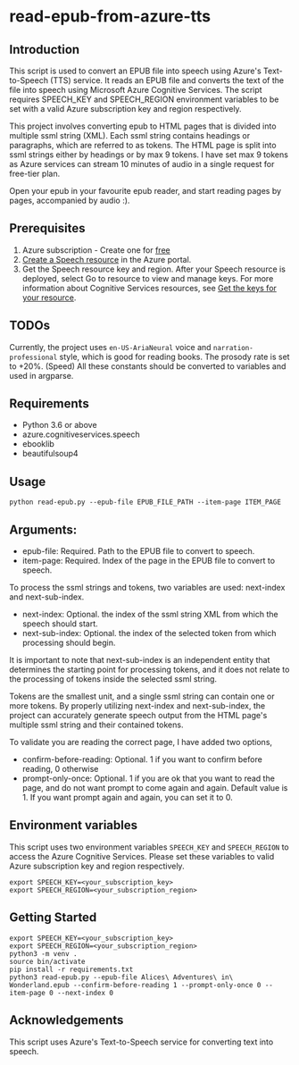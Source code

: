 # read-epub-from-azure-tts
## Introduction
This script is used to convert an EPUB file into speech using Azure's Text-to-Speech (TTS) service. It reads an EPUB file and converts the text of the file into speech using Microsoft Azure Cognitive Services. The script requires SPEECH_KEY and SPEECH_REGION environment variables to be set with a valid Azure subscription key and region respectively.

This project involves converting epub to HTML pages that is divided into multiple ssml string (XML). Each ssml string contains headings or paragraphs, which are referred to as tokens.
The HTML page is split into ssml strings either by headings or by max 9 tokens. I have set max 9 tokens as Azure services can stream 10 minutes of audio in a single request for free-tier plan.

Open your epub in your favourite epub reader, and start reading pages by pages, accompanied by audio :).

## Prerequisites
1. Azure subscription - Create one for [free](https://azure.microsoft.com/free/cognitive-services)
2. [Create a Speech resource](https://portal.azure.com/#create/Microsoft.CognitiveServicesSpeechServices) in the Azure portal.
3. Get the Speech resource key and region. After your Speech resource is deployed, select Go to resource to view and manage keys. For more information about Cognitive Services resources, see [Get the keys for your resource](https://learn.microsoft.com/en-us/azure/cognitive-services/cognitive-services-apis-create-account#get-the-keys-for-your-resource).

## TODOs
Currently, the project uses `en-US-AriaNeural` voice and `narration-professional` style, which is good for reading books.
The prosody rate is set to +20%. (Speed)
All these constants should be converted to variables and used in argparse.

## Requirements
* Python 3.6 or above
* azure.cognitiveservices.speech
* ebooklib
* beautifulsoup4

## Usage

```
python read-epub.py --epub-file EPUB_FILE_PATH --item-page ITEM_PAGE
```

## Arguments:
* epub-file: Required. Path to the EPUB file to convert to speech.
* item-page: Required. Index of the page in the EPUB file to convert to speech.

To process the ssml strings and tokens, two variables are used: next-index and next-sub-index.

* next-index: Optional. the index of the ssml string XML from which the speech should start.
* next-sub-index: Optional. the index of the selected token from which processing should begin.

It is important to note that next-sub-index is an independent entity that determines the starting point for processing tokens, and it does not relate to the processing of tokens inside the selected ssml string.

Tokens are the smallest unit, and a single ssml string can contain one or more tokens. By properly utilizing next-index and next-sub-index, the project can accurately generate speech output from the HTML page's multiple ssml string and their contained tokens.

To validate you are reading the correct page, I have added two options,

* confirm-before-reading: Optional. 1 if you want to confirm before reading, 0 otherwise
* prompt-only-once: Optional. 1 if you are ok that you want to read the page, and do not want prompt to come again and again. Default value is 1. If you want prompt again and again, you can set it to 0.

## Environment variables
This script uses two environment variables `SPEECH_KEY` and `SPEECH_REGION` to access the Azure Cognitive Services. Please set these variables to valid Azure subscription key and region respectively.

```
export SPEECH_KEY=<your_subscription_key>
export SPEECH_REGION=<your_subscription_region>
```

## Getting Started
```
export SPEECH_KEY=<your_subscription_key>
export SPEECH_REGION=<your_subscription_region>
python3 -m venv .
source bin/activate
pip install -r requirements.txt
python3 read-epub.py --epub-file Alices\ Adventures\ in\ Wonderland.epub --confirm-before-reading 1 --prompt-only-once 0 --item-page 0 --next-index 0
```

## Acknowledgements
This script uses Azure's Text-to-Speech service for converting text into speech.